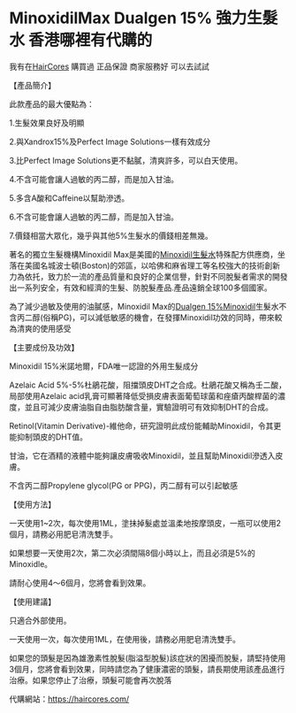# MinoxidilMax Dualgen 15% 強力生髮水 香港哪裡有代購的


我有在[HairCores](https://haircores.com/)  購買過  正品保證  商家服務好 可以去試試

【產品簡介】

此款產品的最大優點為：

1.生髮效果良好及明顯

2.與Xandrox15%及Perfect Image Solutions一樣有效成分

3.比Perfect Image Solutions更不黏膩，清爽許多，可以白天使用。

4.不含可能會讓人過敏的丙二醇，而是加入甘油。

5.多含A酸和Caffeine以幫助滲透。

6.不含可能會讓人過敏的丙二醇，而是加入甘油。

7.價錢相當大眾化，幾乎與其他5%生髮水的價錢相差無幾。

著名的獨立生髮機構Minoxidil Max是美國的[Minoxidil生髮水](https://haircores.com/product/dualgen-15-minoxidil-%e5%bc%b7%e5%8a%9b%e7%94%9f%e9%ab%ae%e6%b0%b4%e5%90%ab%e6%9d%9c%e9%b5%91%e8%8a%b1%e9%85%b8-minoxidilmax-%e5%87%ba%e5%93%81-%e4%b8%8d%e5%90%ab%e4%b8%99%e4%ba%8c%e9%86%87/)特殊配方供應商，坐落在美國名城波士頓(Boston)的郊區，以哈佛和麻省理工等名校強大的技術創新力為依托，致力於一流的產品質量和良好的企業信譽，針對不同脫髮者需求的開發出一系列安全，有效和經濟的生髮、防脫髮產品.產品遠銷全球100多個國家。

為了減少過敏及使用的油膩感，Minoxidil Max的[Dualgen 15%Minoxidil](https://haircores.com/product/dualgen-15-minoxidil-%e5%bc%b7%e5%8a%9b%e7%94%9f%e9%ab%ae%e6%b0%b4%e5%90%ab%e6%9d%9c%e9%b5%91%e8%8a%b1%e9%85%b8-minoxidilmax-%e5%87%ba%e5%93%81-%e4%b8%8d%e5%90%ab%e4%b8%99%e4%ba%8c%e9%86%87/)生髮水不含丙二醇(俗稱PG)，可以減低敏感的機會，在發揮Minoxidil功效的同時，帶來較為清爽的使用感受


【主要成份及功效】

Minoxidil 15%米諾地爾，FDA唯一認證的外用生髮成分

Azelaic Acid 5%-5%杜鵑花酸，阻擋頭皮DHT之合成。杜鵑花酸又稱為壬二酸，局部使用Azelaic acid乳膏可顯著降低受損皮膚表面葡萄球菌和痤瘡丙酸桿菌的濃度，並且可減少皮膚油脂自由脂肪酸含量，實驗證明可有效抑制DHT的合成。

Retinol(Vitamin Derivative)-維他命，研究證明此成份能輔助Minoxidil，令其更能抑制頭皮的DHT值。

甘油，它在酒精的液體中能夠讓皮膚吸收Minoxidil，並且幫助Minoxidil滲透入皮膚。

不含丙二醇Propylene glycol(PG or PPG)，丙二醇有可以引起敏感


【使用方法】

一天使用1~2次，每次使用1ML，塗抺掉髮處並溫柔地按摩頭皮，一瓶可以使用2個月，請務必用肥皂清洗雙手。

如果想要一天使用2次，第二次必須間隔8個小時以上，而且必須是5%的Minoxidle。

請耐心使用4～6個月，您將會看到效果。

【使用建議】

只適合外部使用。

一天使用一次，每次使用1ML，在使用後，請務必用肥皂清洗雙手。

如果您的頭髮是因為雄激素性脫髮(脂溢型脫髮)該症狀的困擾而脫髮，請堅持使用3個月，您將會看到效果，同時請您為了健康濃密的頭髮，請長期使用該產品進行治療。如果您停止了治療，頭髮可能會再次脫落


代購網站：https://haircores.com/

